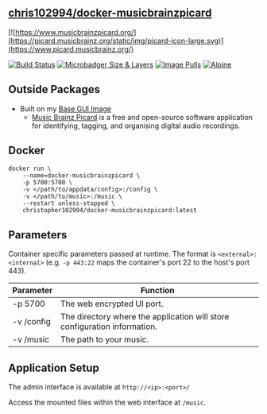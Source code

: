 ## [chris102994/docker-musicbrainzpicard](https://github.com/chris102994/docker-musicbrainzpicard)

[![https://www.musicbrainzpicard.org/](https://picard.musicbrainz.org/static/img/picard-icon-large.svg)](https://www.picard.musicbrainz.org/)

[![Build Status](https://travis-ci.com/chris102994/docker-musicbrainzpicard.svg?branch=master)](https://travis-ci.com/chris102994/docker-musicbrainzpicard)
[![Microbadger Size & Layers](https://images.microbadger.com/badges/image/christopher102994/docker-musicbrainzpicard.svg)](https://microbadger.com/images/christopher102994/docker-musicbrainzpicard "Get your own image badge on microbadger.com")
 [![Image Pulls](https://img.shields.io/docker/pulls/christopher102994/docker-musicbrainzpicard)](https://hub.docker.com/repository/docker/christopher102994/docker-musicbrainzpicard)
 [![Alpine](https://images.microbadger.com/badges/version/christopher102994/docker-musicbrainzpicard:latest.svg)](https://microbadger.com/images/christopher102994/docker-musicbrainzpicard:latest "Get your own version badge on microbadger.com")


## Outside Packages
* Built on my [Base GUI Image](https://github.com/chris102994/docker-base-image-gui)
  * [Music Brainz Picard](https://www.picard.musicbrainz.org/) is a free and open-source software application for identifying, tagging, and organising digital audio recordings.

## Docker
```
docker run \
	--name=docker-musicbrainzpicard \
	-p 5700:5700 \
	-v </path/to/appdata/config>:/config \
  	-v </path/to/music>:/music \
	--restart unless-stopped \
	christopher102994/docker-musicbrainzpicard:latest
```

## Parameters
Container specific parameters passed at runtime. The format is `<external>:<internal>` (e.g. `-p 443:22` maps the container's port 22 to the host's port 443).

| Parameter | Function |
| -------- | -------- |
| -p 5700 | The web encrypted UI port. |
| -v /config | The directory where the application will store configuration information. |
| -v /music | The path to your music. |

## Application Setup

The admin interface is available at `http://<ip>:<port>/`

Access the mounted files within the web interface at `/music`.

